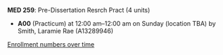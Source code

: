 **MED 259**: Pre-Dissertation Resrch Pract (4 units)

- **A00** (Practicum) at 12:00 am–12:00 am on Sunday (location TBA) by Smith, Laramie Rae (A13289946)

[Enrollment numbers over time](./MED259.tsv)
